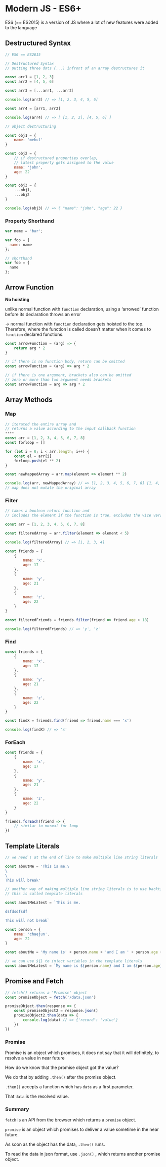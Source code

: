 # Modern JS - ES6+

ES6 (== ES2015) is a version of JS where a lot of new features were added to the language

## Destructured Syntax

```jsx
// ES6 == ES2015

// Destructured Syntax
// putting three dots (...) infront of an array destructures it

const arr1 = [1, 2, 3]
const arr2 = [4, 5, 6]

const arr3 = [...arr1, ...arr2]

console.log(arr3) // => [1, 2, 3, 4, 5, 6]

const arr4 = [arr1, arr2]

console.log(arr4) // => [ [1, 2, 3], [4, 5, 6] ]

// object destructuring

const obj1 = {
	name: 'mehul'
}

const obj2 = {
	// if destructured properties overlap,
	// latest property gets assigned to the value
	name: 'john', 
	age: 22
}

const obj3 = {
	...obj1,
	...obj2
}

console.log(obj3) // => { "name": "john", "age": 22 }
```

### Property Shorthand

```jsx
var name = 'bar';

var foo = {
  name: name
};

// shorthand
var foo = {
  name
};
```

## Arrow Function

**No hoisting**

unlike normal function with `function` declaration, using a ‘arrowed’ function before its declaration throws an error

→ normal function with `function` declaration gets hoisted to the top. Therefore, where the function is called doesn’t matter when it comes to `function` declared functions.

```jsx
const arrowFunction = (arg) => {
	return arg * 2
}

// if there is no function body, return can be omitted
const arrowFunction = (arg) => arg * 2

// if there is one argument, brackets also can be omitted
// zero or more than two argument needs brackets
const arrowFunction = arg => arg * 2
```

## Array Methods

### Map

```jsx
// iterated the entire array and
// returns a value according to the input callback function
****
const arr = [1, 2, 3, 4, 5, 6, 7, 8]
const forloop = []

for (let i = 0; i < arr.length; i++) {
	const el = arr[i]
	forloop.push(el ** 2)
}

const newMappedArray = arr.map(element => element ** 2)

console.log(arr, newMappedArray) // => [1, 2, 3, 4, 5, 6, 7, 8] [1, 4, 9, 16, 25, 36, 49, 64]
// map does not mutate the original array
```

### Filter

```jsx
// takes a boolean return function and
// includes the element if the function is true, excludes the vice versa

const arr = [1, 2, 3, 4, 5, 6, 7, 8]

const filteredArray = arr.filter(element => element < 5)

console.log(filteredArray) // => [1, 2, 3, 4]

const friends = {
	{
		name: 'x',
		age: 17
	},
	{
		name: 'y',
		age: 21
	},
	{
		name: 'z',
		age: 22
	}
}

const filteredFriends = friends.filter(friend => friend.age > 18)

console.log(filteredFriends) // => 'y', 'z'
```

### Find

```jsx
const friends = {
	{
		name: 'x',
		age: 17
	},
	{
		name: 'y',
		age: 21
	},
	{
		name: 'z',
		age: 22
	}
}

const findX = friends.find(friend => friend.name === 'x')

console.log(findX) // => 'x'
```

### ForEach

```jsx
const friends = {
	{
		name: 'x',
		age: 17
	},
	{
		name: 'y',
		age: 21
	},
	{
		name: 'z',
		age: 22
	}
}

friends.forEach(friend => {
	// similar to normal for-loop
})
```

## Template Literals

```jsx
// we need \ at the end of line to make multiple line string literals

const aboutMe = 'This is me.\
\
\
This will break'

// another way of making multiple line string literals is to use backticks(`)
// this is called template literals

const aboutMeLatest = `This is me.

dsfdsdfsdf

This will not break`
```

```jsx
const person = {
	name: 'chaejun',
	age: 22
}

const aboutMe = 'My name is' + person.name + 'and I am ' + person.age + 'years old'

// we can use ${} to inject variables in the template literals
const aboutMeLatest = `My name is ${person.name} and I am ${person.age} years old`
```

## Promise and Fetch

```jsx
// fetch() returns a 'Promise' object
const promiseObject = fetch('/data.json')

promiseObject.then(response => {
	const promiseObject2 = response.json()
	promiseObject2.then(data => {
		console.log(data) // => {'record': 'value'}
	})
})
```

### Promise

Promise is an object which promises, it does not say that it will definitely, to resolve a value in near future

How do we know that the promise object got the value?

We do that by adding `.then()` after the promise object.

`.then()` accepts a function which has `data` as a first parameter.

That `data` is the resolved value.

### Summary

`fetch` is an API from the browser which returns a `promise` object.

`promise` is an object which promises to deliver a value sometime in the near future.

As soon as the object has the data, `.then()` runs.

To read the data in json format, use `.json()` , which returns another promise object.